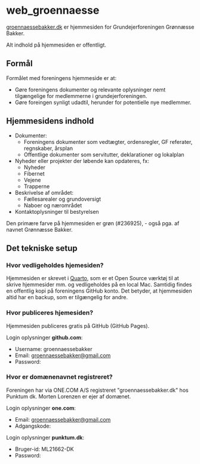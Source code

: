# web_groennaesse

[groennaessebakker.dk](groennaessebakker.dk) er hjemmesiden for Grundejerforeningen Grønnæsse Bakker.

Alt indhold på hjemmesiden er offentligt.


## Formål

Formålet med foreningens hjemmeside er at:

-   Gøre foreningens dokumenter og relevante oplysninger nemt tilgængelige for medlemmerne i grundejerforeningen.
-   Gøre foreingen synligt udadtil, herunder for potentielle nye medlemmer.


## Hjemmesidens indhold

-   Dokumenter:
    -   Foreningens dokumenter som vedtægter, ordensregler, GF referater, regnskaber, årsplan
    -   Offentlige dokumenter som servitutter, deklarationer og lokalplan
-   Nyheder eller projekter der løbende kan opdateres, fx:
    -   Nyheder
    -   Fibernet
    -   Vejene
    -   Trapperne
-   Beskrivelse af området:
    -   Fællesarealer og grundoversigt
    -   Naboer og nærområdet
-   Kontaktoplysninger til bestyrelsen

Den primære farve på hjemmesiden er grøn (#236925), - også pga. af navnet Grønnæsse Bakker.



## Det tekniske setup


### Hvor vedligeholdes hjemesiden?

Hjemmesiden er skrevet i [Quarto](https://quarto.org/), som er et Open Source værktøj til at skrive hjemmesider mm. og vedligeholdes på en local Mac. Samtidig findes en offentlig kopi på foreningens GitHub konto. Det betyder, at hjemmesiden altid har en backup, som er tilgængelig for andre.



### Hvor publiceres hjemesiden?

Hjemmesiden publiceres gratis på GitHub (GitHub Pages).

Login oplysninger **github.com**:

- Username: groennaessebakker
- Email: groennaessebakker@gmail.com
- Password: 


### Hvor er domænenavnet registreret?

Foreningen har via ONE.COM A/S registreret "groennaessebakker.dk" hos Punktum dk. Morten Lorenzen er ejer af domænet.

Login oplysninger **one.com**:

- Email: groennaessebakker@gmail.com
- Adgangskode:


Login oplysninger **punktum.dk**:

- Bruger-id: ML21662-DK
- Password:



